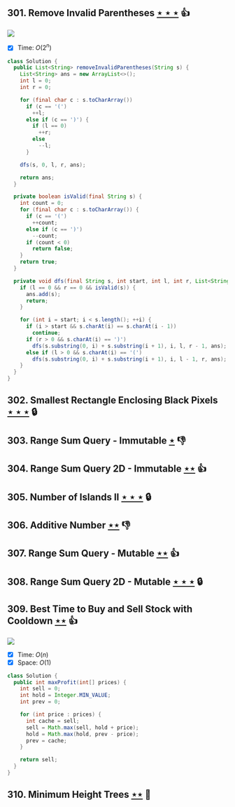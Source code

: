 ## 301. Remove Invalid Parentheses [$\star\star\star$](https://leetcode.com/problems/remove-invalid-parentheses) :thumbsup:

![](https://img.shields.io/badge/-Depth%20First%20Search-86C166.svg?style=flat-square)

- [x] Time: $O(2^n)$

```java
class Solution {
  public List<String> removeInvalidParentheses(String s) {
    List<String> ans = new ArrayList<>();
    int l = 0;
    int r = 0;

    for (final char c : s.toCharArray())
      if (c == '(')
        ++l;
      else if (c == ')') {
        if (l == 0)
          ++r;
        else
          --l;
      }

    dfs(s, 0, l, r, ans);

    return ans;
  }

  private boolean isValid(final String s) {
    int count = 0;
    for (final char c : s.toCharArray()) {
      if (c == '(')
        ++count;
      else if (c == ')')
        --count;
      if (count < 0)
        return false;
    }
    return true;
  }

  private void dfs(final String s, int start, int l, int r, List<String> ans) {
    if (l == 0 && r == 0 && isValid(s)) {
      ans.add(s);
      return;
    }

    for (int i = start; i < s.length(); ++i) {
      if (i > start && s.charAt(i) == s.charAt(i - 1))
        continue;
      if (r > 0 && s.charAt(i) == ')')
        dfs(s.substring(0, i) + s.substring(i + 1), i, l, r - 1, ans);
      else if (l > 0 && s.charAt(i) == '(')
        dfs(s.substring(0, i) + s.substring(i + 1), i, l - 1, r, ans);
    }
  }
}
```

## 302. Smallest Rectangle Enclosing Black Pixels [$\star\star\star$](https://leetcode.com/problems/smallest-rectangle-enclosing-black-pixels) 🔒

## 303. Range Sum Query - Immutable [$\star$](https://leetcode.com/problems/range-sum-query-immutable) :thumbsdown:

## 304. Range Sum Query 2D - Immutable [$\star\star$](https://leetcode.com/problems/range-sum-query-2d-immutable) :thumbsup:

## 305. Number of Islands II [$\star\star\star$](https://leetcode.com/problems/number-of-islands-ii) 🔒

## 306. Additive Number [$\star\star$](https://leetcode.com/problems/additive-number) :thumbsdown:

## 307. Range Sum Query - Mutable [$\star\star$](https://leetcode.com/problems/range-sum-query-mutable) :thumbsup:

## 308. Range Sum Query 2D - Mutable [$\star\star\star$](https://leetcode.com/problems/range-sum-query-2d-mutable) 🔒

## 309. Best Time to Buy and Sell Stock with Cooldown [$\star\star$](https://leetcode.com/problems/best-time-to-buy-and-sell-stock-with-cooldown) :thumbsup:

![](https://img.shields.io/badge/-Dynamic%20Programming-113285.svg?style=flat-square)

- [x] Time: $O(n)$
- [x] Space: $O(1)$

```java
class Solution {
  public int maxProfit(int[] prices) {
    int sell = 0;
    int hold = Integer.MIN_VALUE;
    int prev = 0;

    for (int price : prices) {
      int cache = sell;
      sell = Math.max(sell, hold + price);
      hold = Math.max(hold, prev - price);
      prev = cache;
    }

    return sell;
  }
}
```

## 310. Minimum Height Trees [$\star\star$](https://leetcode.com/problems/minimum-height-trees) :muscle:
